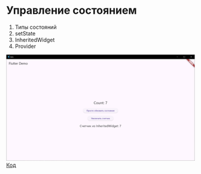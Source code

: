 # Управление состоянием

1. Типы состояний
2. setState
3. InheritedWidget
4. Provider

![img.png](../images/lab9_1.png)
[Код](../labs/lib/lab9.dart)